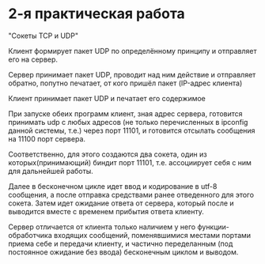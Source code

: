 # 2-я практическая работа
"Сокеты TCP и UDP"

Клиент формирует пакет UDP по определённому принципу и отправляет его на сервер.

Сервер принимает пакет UDP, проводит над ним действие и отправляет обратно, попутно печатает, от кого пришёл пакет (IP-адрес клиента)

Клиент принимает пакет UDP и печатает его содержимое

При запуске обеих программ клиент, зная адрес сервера, готовится принимать udp с любых адресов (не только перечисленных в ipconfig данной системы, т.е.) через порт 11101, и готовится отсылать сообщения на 11100 порт сервера.

Соответственно, для этого создаются два сокета, один из которых(принимающий) биндит порт 11101, т.е. ассоциирует себя с ним для дальнейшей работы.

Далее в бесконечном цикле идет ввод и кодирование в utf-8 сообщения, а после отправка средствами ранее отведенного для этого сокета. Затем идет ожидание ответа от сервера, который после и выводится вместе с временем прибытия ответа клиенту.

Сервер отличается от клиента только наличием у него функции-обработчика входящих сообщений, поменявшимися местами портами приема себе и передачи клиенту, и частично переделанным (под постоянное ожидание без ввода) бесконечным циклом и выводом.
